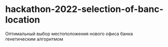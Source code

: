 # hackathon-2022-selection-of-banc-location
Оптимальный выбор местоположения нового офиса банка генетическим алгоритмом
